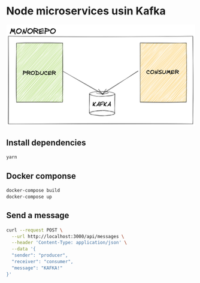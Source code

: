 # Node microservices usin Kafka

![stack](./images/stack.png)


## Install dependencies

```bash
yarn
```

## Docker componse

```bash
docker-compose build
docker-compose up
```

## Send a message

```bash
curl --request POST \
  --url http://localhost:3000/api/messages \
  --header 'Content-Type: application/json' \
  --data '{
  "sender": "producer",
  "receiver": "consumer",
  "message": "KAFKA!"
}'
```
